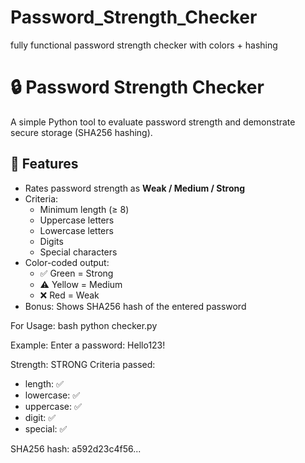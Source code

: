 # Password_Strength_Checker
fully functional password strength checker with colors + hashing
# 🔒 Password Strength Checker

A simple Python tool to evaluate password strength and demonstrate secure storage (SHA256 hashing).

## 🚀 Features
- Rates password strength as **Weak / Medium / Strong**
- Criteria:
  - Minimum length (≥ 8)
  - Uppercase letters
  - Lowercase letters
  - Digits
  - Special characters
- Color-coded output:
  - ✅ Green = Strong
  - ⚠️ Yellow = Medium
  - ❌ Red = Weak
- Bonus: Shows SHA256 hash of the entered password

For Usage:
bash
python checker.py


Example:
Enter a password: Hello123!

Strength: STRONG
Criteria passed:
 - length: ✅
 - lowercase: ✅
 - uppercase: ✅
 - digit: ✅
 - special: ✅

SHA256 hash: a592d23c4f56...
